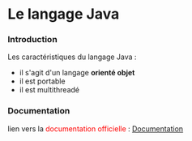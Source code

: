 # Le langage Java

### Introduction

Les caractéristiques du langage Java :

* il s'agit d'un langage **orienté objet**
* il est portable
* il est multithreadé

### Documentation

lien vers la <span style="color: red;"> documentation officielle</span> : [Documentation](https://docs.oracle.com/en/java/)

